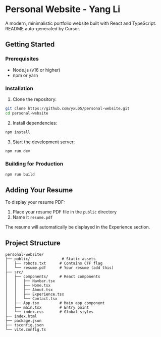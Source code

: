 # Personal Website - Yang Li

A modern, minimalistic portfolio website built with React and TypeScript. README auto-generated by Cursor.

## Getting Started

### Prerequisites

- Node.js (v16 or higher)
- npm or yarn

### Installation

1. Clone the repository:
```bash
git clone https://github.com/yxL05/personal-website.git
cd personal-website
```

2. Install dependencies:
```bash
npm install
```

3. Start the development server:
```bash
npm run dev
```

### Building for Production

```bash
npm run build
```

## Adding Your Resume

To display your resume PDF:
1. Place your resume PDF file in the `public` directory
2. Name it `resume.pdf`

The resume will automatically be displayed in the Experience section.

## Project Structure

```
personal-website/
├── public/              # Static assets
│   ├── robots.txt      # Contains CTF flag
│   └── resume.pdf      # Your resume (add this)
├── src/
│   ├── components/     # React components
│   │   ├── Navbar.tsx
│   │   ├── Home.tsx
│   │   ├── About.tsx
│   │   ├── Experience.tsx
│   │   └── Contact.tsx
│   ├── App.tsx         # Main app component
│   ├── main.tsx        # Entry point
│   └── index.css       # Global styles
├── index.html
├── package.json
├── tsconfig.json
└── vite.config.ts
```
